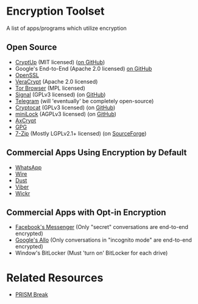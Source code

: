 Encryption Toolset
==================

A list of apps/programs which utilize encryption

## Open Source

 - [CryptUp](https://cryptup.org/) (MIT licensed) ([on GitHub](https://github.com/tomholub/cryptup-chrome))
 - Google's End-to-End (Apache 2.0 licensed) [on GitHub](https://github.com/google/end-to-end)
 - [OpenSSL](https://www.openssl.org/)
 - [VeraCrypt](https://veracrypt.codeplex.com/) (Apache 2.0 licensed)
 - [Tor Browser](https://www.torproject.org/) (MPL licensed)
 - [Signal](https://whispersystems.org/blog/signal/) (GPLv3 licensed) (on [GitHub](https://github.com/WhisperSystems))
 - [Telegram](https://telegram.org/) (will 'eventually' be completely open-source)
 - [Cryptocat](https://crypto.cat/) (GPLv3 licensed) (on [GitHub](https://github.com/cryptocat/cryptocat))
 - [miniLock](https://minilock.io/) (AGPLv3 licensed) (on [GitHub](https://github.com/kaepora/miniLock))
 - [AxCrypt](http://www.axcrypt.net/)
 - [GPG](https://www.gnupg.org/)
 - [7-Zip](http://www.7-zip.org/) (Mostly LGPLv2.1+ licensed) (on [SourceForge](https://sourceforge.net/projects/sevenzip/))

## Commercial Apps Using Encryption by Default

 - [WhatsApp](https://www.whatsapp.com)
 - [Wire](https://wire.com/)
 - [Dust](https://usedust.com/)
 - [Viber](https://www.viber.com/en/)
 - [Wickr](https://wickr.com/)

## Commercial Apps with Opt-in Encryption

 - [Facebook's Messenger](https://www.messenger.com/) (Only "secret" conversations are end-to-end encrypted)
 - [Google's Allo](https://allo.google.com/) (Only conversations in "incognito mode" are end-to-end encrypted)
 - Window's BitLocker (Must 'turn on' BitLocker for each drive)

# Related Resources

 - [PRISM Break](https://prism-break.org/en/)
